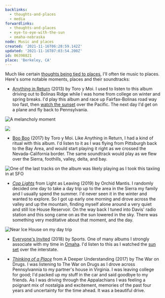 ```yaml
---
backlinks:
  - thoughts-and-places
  - media
forwardlinks:
  - thoughts-and-places
  - eye-to-eye-with-the-sun
  - omaha-nebraska
node: Music and places
created: '2021-11-16T06:28:59.142Z'
updated: '2021-11-16T07:03:54.200Z'
id: 06398821
place: 'Berkeley, CA'
---
```

Much like certain [thoughts being tied to places](thoughts-and-places.md), I'll often tie music to places. Here's some notable moments, places and their soundtracks:

- [Anything in Return](https://open.spotify.com/album/6x1wyRPGlqGJ1b8uQ9UQdX?si=CdPH7Oo-SEWkut69S9TrDw) (2013) by Toro y Moi. I used to listen to this album driving out to Bolinas Ridge while I was home from college on winter and spring breaks. I'd play this album and race up Fairfax-Bolinas road way too fast, then [watch the sunset](eye-to-eye-with-the-sun.md) over the Pacific. The next day I'd get on a plane and fly back to Pennsylvania. 

![](images/06398821/fdoTENNxpi.webp "A melancholy moment")

![](images/06398821/hCWDmsOQZc.webp " ")

- [Boo Boo](https://open.spotify.com/album/7oXDoQxFfRETeqsyvSHtzn?si=0F6nzHxZS7CpyjtJz0Ob-Q) (2017) by Toro y Moi. Like Anything in Return, I had a kind of ritual with this album. I'd listen to it as I was flying from Pittsburgh back to the Bay Area, and would start playing it right as we crossed the Nevada-California border. The same soundtrack would play as we flew over the Sierra, foothills, valley, delta, and bay. 

![](images/06398821/QESuTapqNX.webp "One of the last tracks on the album was likely playing as I took this taxiing in at SFO")

- [*Cop Lights*](https://open.spotify.com/track/7obCOZc1LoaA2NEjfg7mSz?si=5747da7a901f4f3e) from Light as Leaving (2019) by Orchid Mantis. I randomly decided one day to take a day trip up to the area in the Sierra my family and I usually spend the summer. I'd never seen it in the winter and wanted to explore. So I got up early one morning and drove across the valley and up the mountain, finding myself alone around a very quiet and still Ice House Reservoir. On the way back I tuned into Davis' radio station and this song came on as the sun lowered in the sky. There was something very meditative about that moment, and the day. 

![](images/06398821/LUZVeGxPFz.webp "Near Ice House on my day trip")

- [Everyone's Invited](https://open.spotify.com/album/6GkbEFKMTv9kJ9XrnWBXiH?si=6CjBkFZxS72r7OCBRs3Bxw) (2018) by Sports. One of many albums I strongly associate with my time in [Omaha](omaha-nebraska.md). I'd listen to this as I watched the [sun set](eye-to-eye-with-the-sun.md) over the interstate. 

- [*Thinking of a Place*](https://open.spotify.com/track/4Sd5tbNP4q8wS64abqwfkN?si=0a4be03c4c714593) from A Deeper Understanding (2017) by The War on Drugs. I was listening to The War on Drugs as I drove across Pennsylvannia to my partner's house in Virginia. I was leaving college for good; I'd packed up my stuff in the car and said goodbye to my friends. As I was driving through the Appalachians I was feeling a poignant mix of nostalgia and excitement, memories of the past four years and uncertainty for the time ahead. It was a beautiful drive. 




